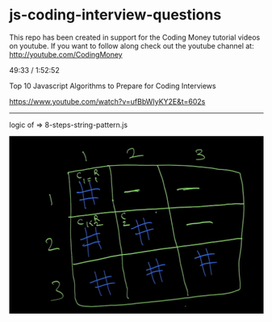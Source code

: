 # js-coding-interview-questions

This repo has been created in support for the Coding Money tutorial videos on youtube. If you want to follow along check out the youtube channel at: http://youtube.com/CodingMoney

49:33 / 1:52:52

Top 10 Javascript Algorithms to Prepare for Coding Interviews

https://www.youtube.com/watch?v=ufBbWIyKY2E&t=602s

---

logic of => 8-steps-string-pattern.js

![alt text](image.png)
